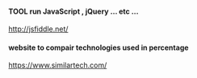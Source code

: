 #### TOOL run JavaScript , jQuery ... etc ...
http://jsfiddle.net/

#### website to compair technologies used in percentage
https://www.similartech.com/
